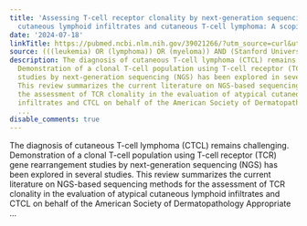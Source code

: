 ```yaml
---
title: 'Assessing T-cell receptor clonality by next-generation sequencing in atypical
  cutaneous lymphoid infiltrates and cutaneous T-cell lymphoma: A scoping review'
date: '2024-07-18'
linkTitle: https://pubmed.ncbi.nlm.nih.gov/39021266/?utm_source=curl&utm_medium=rss&utm_campaign=pubmed-2&utm_content=1Rkszs2HVZ2RHP33OibaNFew6VK-LzjJWTD4GwmLlk8B-wCceh&fc=20220923065203&ff=20240719181241&v=2.18.0.post9+e462414
source: (((leukemia) OR (lymphoma)) OR (myeloma)) AND (Stanford University[Affiliation])
description: The diagnosis of cutaneous T-cell lymphoma (CTCL) remains challenging.
  Demonstration of a clonal T-cell population using T-cell receptor (TCR) gene rearrangement
  studies by next-generation sequencing (NGS) has been explored in several studies.
  This review summarizes the current literature on NGS-based sequencing methods for
  the assessment of TCR clonality in the evaluation of atypical cutaneous lymphoid
  infiltrates and CTCL on behalf of the American Society of Dermatopathology Appropriate
  ...
disable_comments: true
---
```

The diagnosis of cutaneous T-cell lymphoma (CTCL) remains challenging. Demonstration of a clonal T-cell population using T-cell receptor (TCR) gene rearrangement studies by next-generation sequencing (NGS) has been explored in several studies. This review summarizes the current literature on NGS-based sequencing methods for the assessment of TCR clonality in the evaluation of atypical cutaneous lymphoid infiltrates and CTCL on behalf of the American Society of Dermatopathology Appropriate ...
